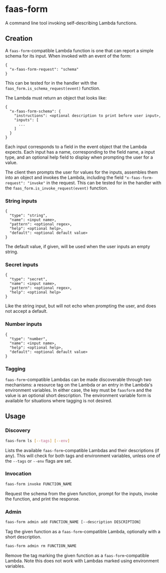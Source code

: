 # faas-form

A command line tool invoking self-describing Lambda functions.

## Creation

A `faas-form`-compatible Lambda function is one that can report a simple schema for its input. When invoked with an event of the form:

```
{
  "x-faas-form-request": "schema"
}
```

This can be tested for in the handler with the `faas_form.is_schema_request(event)` function.

The Lambda must return an object that looks like:

```
{
  "x-faas-form-schema": {
    "instructions": <optional description to print before user input>,
    "inputs": [
      ...
    ]
  }
}
```

Each input corresponds to a field in the event object that the Lambda expects. Each input has a name, corresponding to the field name, a input type, and an optional help field to display when prompting the user for a value.

The client then prompts the user for values for the inputs, assembles them into an object and invokes the Lambda, including the field `"x-faas-form-request": "invoke"` in the request. This can be tested for in the handler with the `faas_form.is_invoke_request(event)` function.

### String inputs
```
{
  "type": "string",
  "name": <input name>,
  "pattern": <optional regex>,
  "help": <optional help>,
  "default": <optional default value>
}
```
The default value, if given, will be used when the user inputs an empty string.

### Secret inputs
```
{
  "type": "secret",
  "name": <input name>,
  "pattern": <optional regex>,
  "help": <optional help>
}
```
Like the string input, but will not echo when prompting the user, and does not accept a default.

### Number inputs
```
{
  "type": "number",
  "name": <input name>,
  "help": <optional help>,
  "default": <optional default value>
}
```

### Tagging

`faas-form`-compatible Lambdas can be made discoverable through two mechanisms: a resource tag on the Lambda or an entry in the Lambda's environment variables. In either case, the key must be `faasform` and the value is an optional short description. The environment variable form is available for situations where tagging is not desired.

## Usage

### Discovery

```bash
faas-form ls [--tags] [--env]
```

Lists the available `faas-form`-compatible Lambdas and their descriptions (if any). This will check for both tags and environment variables, unless one of the `--tags` or `--env` flags are set.

### Invocation

```bash
faas-form invoke FUNCTION_NAME
```

Request the schema from the given function, prompt for the inputs, invoke the function, and print the response.

### Admin

```bash
faas-form admin add FUNCTION_NAME [--description DESCRIPTION]
```

Tag the given function as a `faas-form`-compatible Lambda, optionally with a short description.


```bash
faas-form admin rm FUNCTION_NAME
```

Remove the tag marking the given function as a `faas-form`-compatible Lambda. Note this does not work with Lambdas marked using environment variables.

